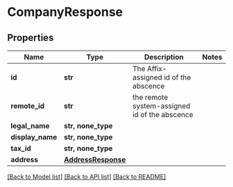 # CompanyResponse


## Properties
Name | Type | Description | Notes
------------ | ------------- | ------------- | -------------
**id** | **str** | The Affix-assigned id of the abscence | 
**remote_id** | **str** | the remote system-assigned id of the abscence | 
**legal_name** | **str, none_type** |  | 
**display_name** | **str, none_type** |  | 
**tax_id** | **str, none_type** |  | 
**address** | [**AddressResponse**](AddressResponse.md) |  | 

[[Back to Model list]](../README.md#documentation-for-models) [[Back to API list]](../README.md#documentation-for-api-endpoints) [[Back to README]](../README.md)


